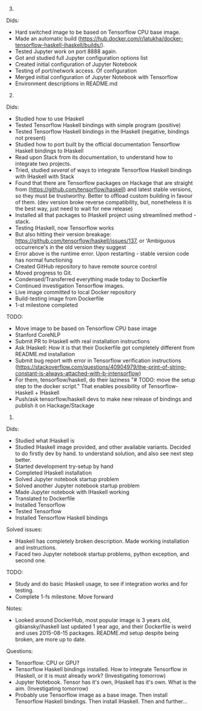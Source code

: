 3.
Dids:
* Hard switched image to be based on Tensorflow CPU base image.
* Made an automatic build (https://hub.docker.com/r/latukha/docker-tensorflow-haskell-ihaskell/builds/).
* Tested Jupyter work on port 8888 again.
* Got and studied full Jupyter configuration options list
* Created initial configuration of Jupyter Notebook
* Testing of port/network access. Of configuration
* Merged initial configuration of Jupyter Notebook with Tensorflow
* Environment descriptions in README.md

2.
Dids:
* Studied how to use IHaskell
* Tested Tensorflow Haskell bindings with simple program (positive)
* Tested Tensorflow Haskell bindings in the IHaskell (negative, bindings not present)
* Studied how to port built by the official documentation Tensorflow Haskell bindings to IHaskell
* Read upon Stack from its documentation, to understand how to integrate two projects.
* Tried, studied _several_ of ways to integrate Tensorflow Haskell bindings with IHaskell with Stack
* Found that there are Tensorflow packages on Hackage that are straight from (https://github.com/tensorflow/haskell) and latest stable versions, so they must be trustworthy. Better to offload custom building in favour of them. (dev version broke reverse compatibility, but, nonetheless it is the best way, just need to wait for new release)
* Installed all that packages to IHaskell project using streamlined method - stack.
* Testing IHaskell, now Tensorflow works
* But also hitting their version breakage: https://github.com/tensorflow/haskell/issues/137, or 'Ambiguous occurrence's in the old version they suggest
* Error above is the runtime error. Upon restarting - stable version code has normal functioning
* Created GitHub repository to have remote source control
* Moved progress to Git.
* Condensed/Transferred everything made today to Dockerfile
* Continued investigation Tensorflow images.
* Live image committed to local Docker repository
* Build-testing image from Dockerfile
* 1-st milestone completed

TODO:
* Move image to be based on Tensorflow CPU base image
* Stanford CoreNLP
* Submit PR to IHaskell with real installation instructions
* Ask IHaskell: How it is that their Dockerfile got completely different from README.md installation
* Submit bug report with error in Tensorflow verification instructions
(https://stackoverflow.com/questions/40904979/the-print-of-string-constant-is-always-attached-with-b-intensorflow)
* For them, tensorflow/haskell, do their laziness "# TODO: move the setup step to the docker script." That enables possibility of Tensorflow-Haskell + IHaskell
* Push/ask tensorflow/haskell devs to make new release of bindings and publish it on Hackage/Stackage

1.
Dids:
* Studied what IHaskell is
* Studied IHaskell image provided, and other available variants. Decided to do firstly dev by hand. to understand solution, and also see next step better.
* Started development try-setup by hand
* Completed IHaskell installation
* Solved Jupyter notebook startup problem
* Solved another Jupyter notebook startup problem
* Made Jupyter notebook with IHaskell working
* Translated to Dockerfile
* Installed Tensorflow
* Tested Tensorflow
* Installed Tensorflow Haskell bindings

Solved issues:
* IHaskell has completely broken description. Made working installation and instructions.
* Faced two Jupyter notebook startup problems, python exception, and second one.

TODO:
* Study and do basic IHaskell usage, to see if integration works and for testing.
* Complete 1-fs milestone. Move forward

Notes:
* Looked around DockerHub, most popular image is 3 years old, gibiansky/ihaskell last updated 1 year ago, and their Dockerfile is weird and uses 2015-08-15 packages. README.md setup despite being broken, are more up to date. 

Questions:
* Tensorflow: CPU or GPU?
* Tensorflow Haskell bindings installed. How to integrate Tensorflow in IHaskell, or it is must already work? (Investigating tomorrow)
* Jupyter Notebook. Tensor has it's own, IHaskell has it's own. What is the aim. (Investigating tomorrow)
* Probably use Tensorflow image as a base image. Then install Tensorflow Haskell bindings. Then install IHaskell. Then and further...
